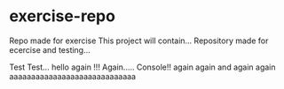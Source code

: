 # exercise-repo
Repo made for exercise
This project will contain...
Repository made for ecercise and testing...

Test
Test...
hello again !!!
Again.....
Console!!
again again and again again
aaaaaaaaaaaaaaaaaaaaaaaaaaaaa
